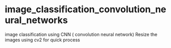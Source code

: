 # image_classification_convolution_neural_networks
image classification using CNN ( convolution neural network)
Resize the images using cv2 for quick  process

